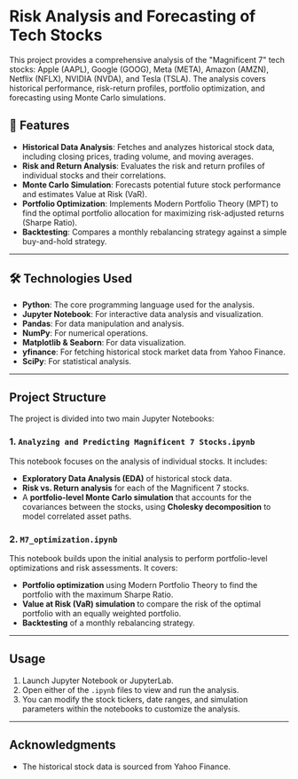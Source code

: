 # Risk Analysis and Forecasting of Tech Stocks

This project provides a comprehensive analysis of the "Magnificent 7" tech stocks: Apple (AAPL), Google (GOOG), Meta (META), Amazon (AMZN), Netflix (NFLX), NVIDIA (NVDA), and Tesla (TSLA). The analysis covers historical performance, risk-return profiles, portfolio optimization, and forecasting using Monte Carlo simulations.

## 🚀 Features

* **Historical Data Analysis**: Fetches and analyzes historical stock data, including closing prices, trading volume, and moving averages.
* **Risk and Return Analysis**: Evaluates the risk and return profiles of individual stocks and their correlations.
* **Monte Carlo Simulation**: Forecasts potential future stock performance and estimates Value at Risk (VaR).
* **Portfolio Optimization**: Implements Modern Portfolio Theory (MPT) to find the optimal portfolio allocation for maximizing risk-adjusted returns (Sharpe Ratio).
* **Backtesting**: Compares a monthly rebalancing strategy against a simple buy-and-hold strategy.

---

## 🛠️ Technologies Used

* **Python**: The core programming language used for the analysis.
* **Jupyter Notebook**: For interactive data analysis and visualization.
* **Pandas**: For data manipulation and analysis.
* **NumPy**: For numerical operations.
* **Matplotlib & Seaborn**: For data visualization.
* **yfinance**: For fetching historical stock market data from Yahoo Finance.
* **SciPy**: For statistical analysis.

---

## Project Structure

The project is divided into two main Jupyter Notebooks:

### 1. `Analyzing and Predicting Magnificent 7 Stocks.ipynb`

This notebook focuses on the analysis of individual stocks. It includes:
* **Exploratory Data Analysis (EDA)** of historical stock data.
* **Risk vs. Return analysis** for each of the Magnificent 7 stocks.
* A **portfolio-level Monte Carlo simulation** that accounts for the covariances between the stocks, using **Cholesky decomposition** to model correlated asset paths.

### 2. `M7_optimization.ipynb`

This notebook builds upon the initial analysis to perform portfolio-level optimizations and risk assessments. It covers:
* **Portfolio optimization** using Modern Portfolio Theory to find the portfolio with the maximum Sharpe Ratio.
* **Value at Risk (VaR) simulation** to compare the risk of the optimal portfolio with an equally weighted portfolio.
* **Backtesting** of a monthly rebalancing strategy.

---

## Usage

1.  Launch Jupyter Notebook or JupyterLab.
2.  Open either of the `.ipynb` files to view and run the analysis.
3.  You can modify the stock tickers, date ranges, and simulation parameters within the notebooks to customize the analysis.

---

## Acknowledgments

* The historical stock data is sourced from Yahoo Finance.

